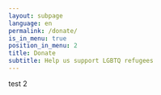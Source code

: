 ```yaml
---
layout: subpage
language: en
permalink: /donate/
is_in_menu: true
position_in_menu: 2
title: Donate
subtitle: Help us support LGBTQ refugees
---
```

test 2
